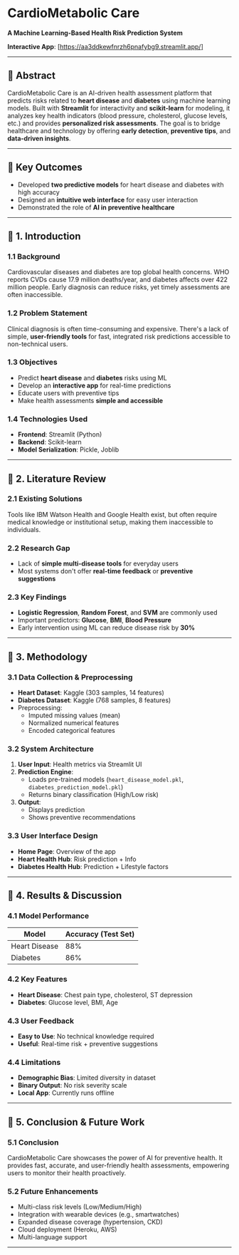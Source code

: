 #  CardioMetabolic Care  
**A Machine Learning-Based Health Risk Prediction System**

 **Interactive App**: [https://aa3ddkewfnrzh6pnafybg9.streamlit.app/]

---

## 📌 Abstract

CardioMetabolic Care is an AI-driven health assessment platform that predicts risks related to **heart disease** and **diabetes** using machine learning models. Built with **Streamlit** for interactivity and **scikit-learn** for modeling, it analyzes key health indicators (blood pressure, cholesterol, glucose levels, etc.) and provides **personalized risk assessments**. The goal is to bridge healthcare and technology by offering **early detection**, **preventive tips**, and **data-driven insights**.

---

## 📌 Key Outcomes

- Developed **two predictive models** for heart disease and diabetes with high accuracy  
- Designed an **intuitive web interface** for easy user interaction  
- Demonstrated the role of **AI in preventive healthcare**  

---

## 📌 1. Introduction

### 1.1 Background  
Cardiovascular diseases and diabetes are top global health concerns. WHO reports CVDs cause 17.9 million deaths/year, and diabetes affects over 422 million people. Early diagnosis can reduce risks, yet timely assessments are often inaccessible.

### 1.2 Problem Statement  
Clinical diagnosis is often time-consuming and expensive. There's a lack of simple, **user-friendly tools** for fast, integrated risk predictions accessible to non-technical users.

### 1.3 Objectives

- Predict **heart disease** and **diabetes** risks using ML  
- Develop an **interactive app** for real-time predictions  
- Educate users with preventive tips  
- Make health assessments **simple and accessible**  

### 1.4 Technologies Used

- **Frontend**: Streamlit (Python)  
- **Backend**: Scikit-learn  
- **Model Serialization**: Pickle, Joblib  

---

## 📌 2. Literature Review

### 2.1 Existing Solutions  
Tools like IBM Watson Health and Google Health exist, but often require medical knowledge or institutional setup, making them inaccessible to individuals.

### 2.2 Research Gap

- Lack of **simple multi-disease tools** for everyday users  
- Most systems don't offer **real-time feedback** or **preventive suggestions**  

### 2.3 Key Findings

- **Logistic Regression**, **Random Forest**, and **SVM** are commonly used  
- Important predictors: **Glucose**, **BMI**, **Blood Pressure**  
- Early intervention using ML can reduce disease risk by **30%**

---

## 📌 3. Methodology

### 3.1 Data Collection & Preprocessing

- **Heart Dataset**: Kaggle (303 samples, 14 features)  
- **Diabetes Dataset**: Kaggle (768 samples, 8 features)  
- Preprocessing:
  - Imputed missing values (mean)
  - Normalized numerical features
  - Encoded categorical features

### 3.2 System Architecture

1. **User Input**: Health metrics via Streamlit UI  
2. **Prediction Engine**: 
   - Loads pre-trained models (`heart_disease_model.pkl`, `diabetes_prediction_model.pkl`)
   - Returns binary classification (High/Low risk)  
3. **Output**:
   - Displays prediction  
   - Shows preventive recommendations  

### 3.3 User Interface Design

- **Home Page**: Overview of the app  
- **Heart Health Hub**: Risk prediction + Info  
- **Diabetes Health Hub**: Prediction + Lifestyle factors  

---

## 📌 4. Results & Discussion

### 4.1 Model Performance

| Model             | Accuracy (Test Set) |
|------------------|---------------------|
| Heart Disease     | 88%                 |
| Diabetes          | 86%                 |

### 4.2 Key Features

- **Heart Disease**: Chest pain type, cholesterol, ST depression  
- **Diabetes**: Glucose level, BMI, Age  

### 4.3 User Feedback

- **Easy to Use**: No technical knowledge required  
- **Useful**: Real-time risk + preventive suggestions  

### 4.4 Limitations

- **Demographic Bias**: Limited diversity in dataset  
- **Binary Output**: No risk severity scale  
- **Local App**: Currently runs offline  

---

## 📌 5. Conclusion & Future Work

### 5.1 Conclusion  
CardioMetabolic Care showcases the power of AI for preventive health. It provides fast, accurate, and user-friendly health assessments, empowering users to monitor their health proactively.

### 5.2 Future Enhancements

- Multi-class risk levels (Low/Medium/High)  
- Integration with wearable devices (e.g., smartwatches)  
- Expanded disease coverage (hypertension, CKD)  
- Cloud deployment (Heroku, AWS)  
- Multi-language support  

---
